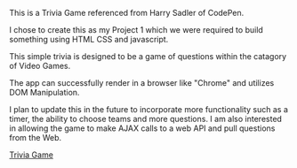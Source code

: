 This is a Trivia Game referenced from Harry Sadler of CodePen.

I chose to create this as my Project 1 which we were required to build something using HTML CSS and javascript.

This simple trivia is designed to be a game of questions within the catagory of Video Games.

The app can successfully render in a browser like "Chrome" and utilizes DOM Manipulation.

I plan to update this in the future to incorporate more functionality such as a timer, the ability to choose teams and more questions. I am also interested in allowing the game to make AJAX calls to a web API and pull questions from the Web.

<a href="project1/screenshot.png">Trivia Game</a>
